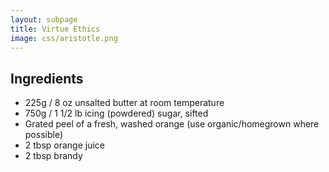 ```yaml
---
layout: subpage
title: Virtue Ethics
image: css/aristotle.png
---
```


## Ingredients

* 225g / 8 oz unsalted butter at room temperature
* 750g / 1 1/2 lb icing (powdered) sugar, sifted
* Grated peel of a fresh, washed orange (use organic/homegrown where possible)
* 2 tbsp orange juice
* 2 tbsp brandy
